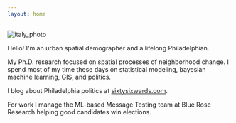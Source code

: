 ```yaml
---
layout: home
---
```


![italy_photo](assets/images/italy.png)

Hello! I'm an urban spatial demographer and a lifelong Philadelphian.

My Ph.D. research focused on spatial processes of neighborhood change. I spend most of my time these days on statistical modeling, bayesian machine learning, GIS, and politics.

I blog about Philadelphia politics at [sixtysixwards.com](https://www.sixtysixwards.com).

For work I manage the ML-based Message Testing team at Blue Rose Research helping good candidates win elections.

